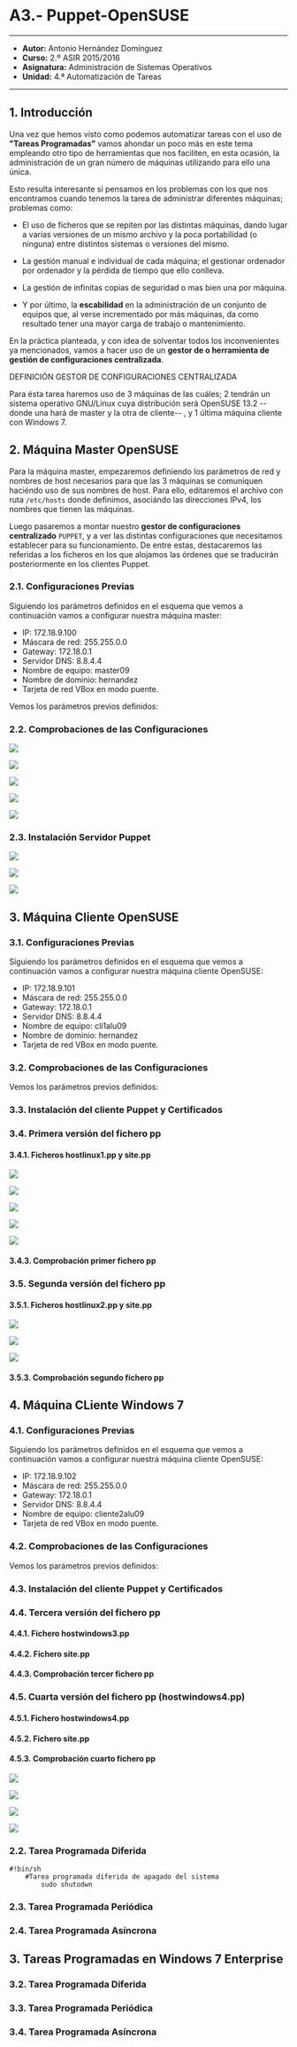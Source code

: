 # A3.- Puppet-OpenSUSE

***

* **Autor:**  Antonio Hernández Domínguez
* **Curso:** 2.º ASIR 2015/2016
* **Asignatura:** Administración de Sistemas Operativos
* **Unidad:** 4.ª Automatización de Tareas

***

## 1. Introducción

Una vez que hemos visto como podemos automatizar tareas con el uso de **"Tareas Programadas"** vamos ahondar un poco más en este tema empleando otro tipo de herramientas que nos faciliten, en esta ocasión, la administración de un gran número de máquinas utilizando para ello una única.

Esto resulta interesante si pensamos en los problemas con los que nos encontramos cuando tenemos la tarea de administrar diferentes máquinas; problemas como:

* El uso de ficheros que se repiten por las distintas máquinas, dando lugar a varias versiones de un mismo archivo y la poca portabilidad (o ninguna) entre distintos sistemas o versiones del mismo.

* La gestión manual e individual de cada máquina; el gestionar ordenador por ordenador y la pérdida de tiempo que ello conlleva.

* La gestión de infinitas copias de seguridad o mas bien una por máquina.

* Y por último, la **escabilidad** en la administración de un conjunto de equipos que, al verse incrementado por más máquinas, da como resultado tener una mayor carga de trabajo o mantenimiento.


En la práctica planteada, y con idea de solventar todos los inconvenientes ya mencionados, vamos a hacer uso de un **gestor de o herramienta de gestión de configuraciones centralizada**.

DEFINICIÓN GESTOR DE CONFIGURACIONES CENTRALIZADA


Para ésta tarea haremos uso de 3 máquinas de las cuáles; 2 tendrán un sistema operativo GNU/Linux cuya distribución será OpenSUSE 13.2 --donde una hará de master y la otra de cliente-- , y 1 última máquina cliente con Windows 7.

## 2. Máquina Master OpenSUSE

Para la máquina master, empezaremos definiendo los parámetros de red y nombres de host necesarios para que las 3 máquinas se comuniquen haciéndo uso de sus nombres de host. Para ello, editaremos el archivo con ruta `/etc/hosts` donde definimos, asociándo las direcciones IPv4, los nombres que tienen las máquinas.

Luego pasaremos a montar nuestro **gestor de configuraciones centralizado** `PUPPET`, y a ver las distintas configuraciones que necesitamos establecer para su funcionamiento. De entre estas, destacaremos las referidas a los ficheros en los que alojamos las órdenes que se traducirán posteriormente en los clientes Puppet.

### 2.1. Configuraciones Previas

Siguiendo los parámetros definidos en el esquema que vemos a continuación vamos a configurar nuestra máquina master:

* IP: 172.18.9.100
* Máscara de red: 255.255.0.0
* Gateway: 172.18.0.1
* Servidor DNS: 8.8.4.4
* Nombre de equipo: master09
* Nombre de dominio: hernandez
* Tarjeta de red VBox en modo puente.

Vemos los parámetros previos definidos:

### 2.2. Comprobaciones de las Configuraciones

![](screenshots/master/hostlinux.pp)

![](screenshots/master/host_cli1.png)

![](screenshots/master/host_master.png)

![](screenshots/master/master_01.png)

![](screenshots/master/master_02.png)


### 2.3. Instalación Servidor Puppet


![](screenshots/master/master_03.png)

![](screenshots/master/MASTER.png)

![](screenshots/master/master_04.png)

## 3. Máquina Cliente OpenSUSE


### 3.1. Configuraciones Previas

Siguiendo los parámetros definidos en el esquema que vemos a continuación vamos a configurar nuestra máquina cliente OpenSUSE:


* IP: 172.18.9.101
* Máscara de red: 255.255.0.0
* Gateway: 172.18.0.1
* Servidor DNS: 8.8.4.4
* Nombre de equipo: cli1alu09
* Nombre de dominio: hernandez
* Tarjeta de red VBox en modo puente.

### 3.2. Comprobaciones de las Configuraciones

Vemos los parámetros previos definidos:



### 3.3. Instalación del cliente Puppet y Certificados
### 3.4. Primera versión del fichero pp
#### 3.4.1. Ficheros hostlinux1.pp y site.pp

![](screenshots/master/master_05.png)

![](screenshots/master/master_06.png)

![](screenshots/master/master_06b.png)

![](screenshots/master/master_07.png)

![](screenshots/master/master_08.png)


#### 3.4.3. Comprobación primer fichero pp


### 3.5. Segunda versión del fichero pp
#### 3.5.1. Ficheros hostlinux2.pp y site.pp

![](screenshots/master/master_09.png)

![](screenshots/master/master_10.png)

![](screenshots/master/master_11.png)

#### 3.5.3. Comprobación segundo fichero pp

## 4. Máquina CLiente Windows 7

### 4.1. Configuraciones Previas

Siguiendo los parámetros definidos en el esquema que vemos a continuación vamos a configurar nuestra máquina cliente OpenSUSE:


* IP: 172.18.9.102
* Máscara de red: 255.255.0.0
* Gateway: 172.18.0.1
* Servidor DNS: 8.8.4.4
* Nombre de equipo: cliente2alu09
* Tarjeta de red VBox en modo puente.

### 4.2. Comprobaciones de las Configuraciones

Vemos los parámetros previos definidos:

### 4.3. Instalación del cliente Puppet y Certificados
### 4.4. Tercera versión del fichero pp
#### 4.4.1. Fichero hostwindows3.pp
#### 4.4.2. Fichero site.pp
#### 4.4.3. Comprobación tercer fichero pp



### 4.5. Cuarta versión del fichero pp (hostwindows4.pp)
#### 4.5.1. Fichero hostwindows4.pp
#### 4.5.2. Fichero site.pp
#### 4.5.3. Comprobación cuarto fichero pp




![](screenshots/master/master_win_12.png)

![](screenshots/master/master_win_13.png)

![](screenshots/master/master_win_13b.png)

![](screenshots/master/master_win_14.png)

### 2.2. Tarea Programada Diferida

```
#!bin/sh
	#Tarea programada diferida de apagado del sistema
		sudo shutodwn
```
### 2.3. Tarea Programada Periódica

### 2.4. Tarea Programada Asíncrona

## 3. Tareas Programadas en Windows 7 Enterprise

### 3.2. Tarea Programada Diferida

### 3.3. Tarea Programada Periódica

### 3.4. Tarea Programada Asíncrona
